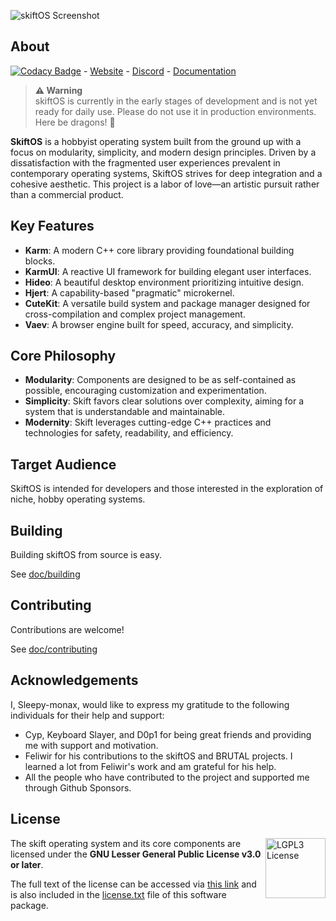 ![skiftOS Screenshot](doc/assets/bento.png)

## About

[![Codacy Badge](https://app.codacy.com/project/badge/Grade/3ad24f7f90be4c969de7444377906c1c)](https://app.codacy.com/gh/skift-org/skift/dashboard?utm_source=gh&utm_medium=referral&utm_content=&utm_campaign=Badge_grade) -
<a href="https://skiftos.org/">Website</a> -
<a href="https://discord.com/invite/gamGsfg">Discord</a> -
<a href="https://docs.skiftos.org">Documentation</a>

> **⚠ Warning**<br> skiftOS is currently in the early stages of development and is not yet ready for daily use. Please do not use it in production environments. Here be dragons! 🐉

**SkiftOS** is a hobbyist operating system built from the ground up with a focus on modularity, simplicity, and modern design principles.  Driven by a dissatisfaction with the fragmented user experiences prevalent in contemporary operating systems, SkiftOS strives for deep integration and a cohesive aesthetic. This project is a labor of love—an artistic pursuit rather than a commercial product.


## Key Features

- **Karm**: A modern C++ core library providing foundational building blocks.
- **KarmUI**: A reactive UI framework for building elegant user interfaces.
- **Hideo**: A beautiful desktop environment prioritizing intuitive design.
- **Hjert**: A capability-based "pragmatic" microkernel.
- **CuteKit**: A versatile build system and package manager designed for cross-compilation and complex project management.
- **Vaev**: A browser engine built for speed, accuracy, and simplicity.

## Core Philosophy

- **Modularity**: Components are designed to be as self-contained as possible, encouraging customization and experimentation.
- **Simplicity**: Skift favors clear solutions over complexity, aiming for a system that is understandable and maintainable.
- **Modernity**: Skift leverages cutting-edge C++ practices and technologies for safety, readability, and efficiency.

## Target Audience

SkiftOS is intended for developers and those interested in the exploration of niche, hobby operating systems.

## Building

Building skiftOS from source is easy.

See [doc/building](https://docs.skiftos.org/building.html)

## Contributing

Contributions are welcome!

See [doc/contributing](https://docs.skiftos.org/contributing.html)

## Acknowledgements

I, Sleepy-monax, would like to express my gratitude to the following individuals for their help and support:

- Cyp, Keyboard Slayer, and D0p1 for being great friends and providing me with support and motivation.
- Feliwir for his contributions to the skiftOS and BRUTAL projects. I learned a lot from Feliwir's work and am grateful for his help.
- All the people who have contributed to the project and supported me through Github Sponsors.

## License

<a href="https://www.gnu.org/licenses/lgpl-3.0.en.html">
  <img align="right" height="96" alt="LGPL3 License" src="https://branding.cute.engineering/licenses/lgpl.svg" />
</a>

The skift operating system and its core components are licensed under the **GNU Lesser General Public License v3.0 or later**.

The full text of the license can be accessed via [this link](https://www.gnu.org/licenses/lgpl-3.0-standalone.html) and is also included in the [license.txt](license.txt) file of this software package.
